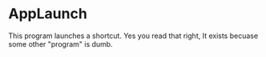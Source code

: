 # AppLaunch
This program launches a shortcut. Yes you read that right, It exists becuase some other "program" is dumb.
